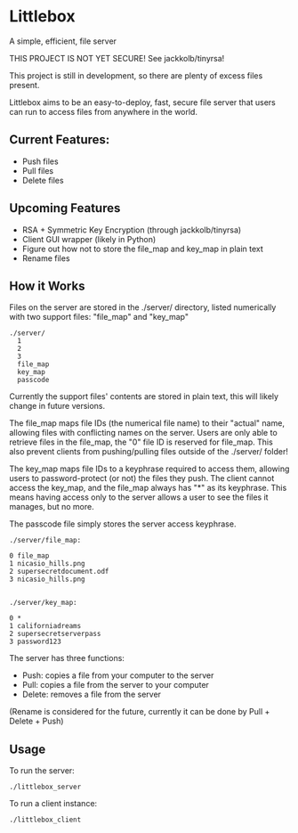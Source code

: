 # Littlebox

A simple, efficient, file server

THIS PROJECT IS NOT YET SECURE! See jackkolb/tinyrsa!

This project is still in development, so there are plenty of excess files present.

Littlebox aims to be an easy-to-deploy, fast, secure file server that users can run to access files from anywhere in the world.

## Current Features:

- Push files
- Pull files
- Delete files


## Upcoming Features 

- RSA + Symmetric Key Encryption (through jackkolb/tinyrsa)
- Client GUI wrapper (likely in Python)
- Figure out how not to store the file_map and key_map in plain text
- Rename files


## How it Works

Files on the server are stored in the ./server/ directory, listed numerically with two support files: "file_map" and "key_map"
```
./server/
  1
  2
  3
  file_map
  key_map
  passcode
 ```
 
 Currently the support files' contents are stored in plain text, this will likely change in future versions.
 
 The file_map maps file IDs (the numerical file name) to their "actual" name, allowing files with conflicting names on the server. Users are only able to retrieve files in the file_map, the "0" file ID is reserved for file_map. This also prevent clients from pushing/pulling files outside of the ./server/ folder!
 
 The key_map maps file IDs to a keyphrase required to access them, allowing users to password-protect (or not) the files they push. The client cannot access the key_map, and the file_map always has "\*" as its keyphrase. This means having access only to the server allows a user to see the files it manages, but no more.
 
 The passcode file simply stores the server access keyphrase.
 
```
./server/file_map:

0 file_map
1 nicasio_hills.png
2 supersecretdocument.odf
3 nicasio_hills.png


./server/key_map:

0 *
1 californiadreams
2 supersecretserverpass
3 password123
```

The server has three functions:
- Push: copies a file from your computer to the server
- Pull: copies a file from the server to your computer
- Delete: removes a file from the server

(Rename is considered for the future, currently it can be done by Pull + Delete + Push)


## Usage

To run the server:
```
./littlebox_server
```

To run a client instance:
```
./littlebox_client
```
